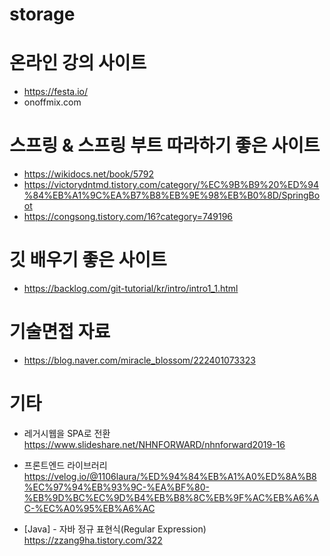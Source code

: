 # storage

# 온라인 강의 사이트
- https://festa.io/
- onoffmix.com

# 스프링 & 스프링 부트 따라하기 좋은 사이트
- https://wikidocs.net/book/5792
- https://victorydntmd.tistory.com/category/%EC%9B%B9%20%ED%94%84%EB%A1%9C%EA%B7%B8%EB%9E%98%EB%B0%8D/SpringBoot
- https://congsong.tistory.com/16?category=749196

# 깃 배우기 좋은 사이트
- https://backlog.com/git-tutorial/kr/intro/intro1_1.html

# 기술면접 자료
- https://blog.naver.com/miracle_blossom/222401073323

# 기타
- 레거시웹을 SPA로 전환 <br/>
https://www.slideshare.net/NHNFORWARD/nhnforward2019-16

- 프론트엔드 라이브러리 <br/>
https://velog.io/@1106laura/%ED%94%84%EB%A1%A0%ED%8A%B8%EC%97%94%EB%93%9C-%EA%BF%80-%EB%9D%BC%EC%9D%B4%EB%B8%8C%EB%9F%AC%EB%A6%AC-%EC%A0%95%EB%A6%AC

- [Java] - 자바 정규 표현식(Regular Expression)
https://zzang9ha.tistory.com/322
